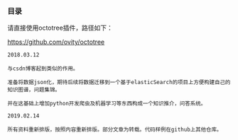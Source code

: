 ### 目录

请直接使用octotree插件，路径如下：

https://github.com/ovity/octotree

```log
2018.03.12

与csdn博客起到类似的作用。

准备将数据json化，期待后续将数据迁移到一个基于elasticSearch的项目上方便构建自己的知识图谱，问题集锦。

并在这基础上增加python开发爬虫及机器学习等东西构成一个知识推介，问答系统。

2019.02.14

所有资料重新排版，按照内容重新排版。部分文章为转载。代码样例在github上其他仓库。

```
